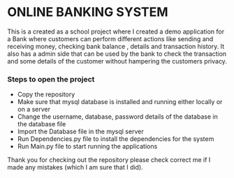 <h1>ONLINE BANKING SYSTEM</h1>
<p>This is a created as a school project where I created a demo application for a Bank where customers can perform different actions 
  like sending and receiving money, checking bank balance , details and transaction history. It also has a admin side that can be used by 
  the bank to check the transaction and some details of the customer without hampering the customers privacy.</p>
<h3>Steps to open the project</h3>
<ul>
  <li>Copy the repository</li>
  <li>Make sure that mysql database is installed and running either locally or on a server</li>
  <li>Change the username, database, password details of the database in the database file</li>
  <li>Import the Database file in the mysql server</li>
  <li>Run Dependencies.py file to install the dependencies for the system</li>
  <li>Run Main.py file to start running the applications</li>
</ul>
<p>Thank you for checking out the repository please check correct me if I made any mistakes (which I am sure that I did). </p>

